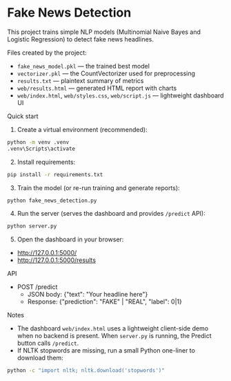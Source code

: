 # Fake News Detection

This project trains simple NLP models (Multinomial Naive Bayes and Logistic Regression) to detect fake news headlines.

Files created by the project:
- `fake_news_model.pkl` — the trained best model
- `vectorizer.pkl` — the CountVectorizer used for preprocessing
- `results.txt` — plaintext summary of metrics
- `web/results.html` — generated HTML report with charts
- `web/index.html`, `web/styles.css`, `web/script.js` — lightweight dashboard UI

Quick start
1. Create a virtual environment (recommended):

```cmd
python -m venv .venv
.venv\Scripts\activate
```

2. Install requirements:

```cmd
pip install -r requirements.txt
```

3. Train the model (or re-run training and generate reports):

```cmd
python fake_news_detection.py
```

4. Run the server (serves the dashboard and provides `/predict` API):

```cmd
python server.py
```

5. Open the dashboard in your browser:

- http://127.0.0.1:5000/
- http://127.0.0.1:5000/results

API
- POST /predict
  - JSON body: {"text": "Your headline here"}
  - Response: {"prediction": "FAKE" | "REAL", "label": 0|1}

Notes
- The dashboard `web/index.html` uses a lightweight client-side demo when no backend is present. When `server.py` is running, the Predict button calls `/predict`.
- If NLTK stopwords are missing, run a small Python one-liner to download them:

```cmd
python -c "import nltk; nltk.download('stopwords')"
```
